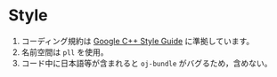 # Style

1. コーディング規約は [Google C++ Style Guide](https://google.github.io/styleguide/cppguide.html) に準拠しています。
2. 名前空間は `pll` を使用。
3. コード中に日本語等が含まれると `oj-bundle` がバグるため，含めない。
